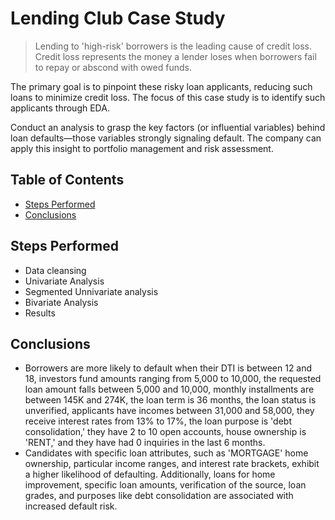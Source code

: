 # Lending Club Case Study
> Lending to 'high-risk' borrowers is the leading cause of credit loss. Credit loss represents the money a lender loses when borrowers fail to repay or abscond with owed funds.

The primary goal is to pinpoint these risky loan applicants, reducing such loans to minimize credit loss. The focus of this case study is to identify such applicants through EDA.

Conduct an analysis to grasp the key factors (or influential variables) behind loan defaults—those variables strongly signaling default. The company can apply this insight to portfolio management and risk assessment.
>

## Table of Contents
* [Steps Performed](#steps-performed)
* [Conclusions](#conclusions)

<!-- You can include any other section that is pertinent to your problem -->

## Steps Performed
- Data cleansing
- Univariate Analysis
- Segmented Unnivariate analysis
- Bivariate Analysis
- Results

<!-- You don't have to answer all the questions - just the ones relevant to your project. -->

## Conclusions
- Borrowers are more likely to default when their DTI is between 12 and 18, investors fund amounts ranging from 5,000 to 10,000, the requested loan amount falls between 5,000 and 10,000, monthly installments are between 145K and 274K, the loan term is 36 months, the loan status is unverified, applicants have incomes between 31,000 and 58,000, they receive interest rates from 13% to 17%, the loan purpose is 'debt consolidation,' they have 2 to 10 open accounts, house ownership is 'RENT,' and they have had 0 inquiries in the last 6 months.
- Candidates with specific loan attributes, such as 'MORTGAGE' home ownership, particular income ranges, and interest rate brackets, exhibit a higher likelihood of defaulting. Additionally, loans for home improvement, specific loan amounts, verification of the source, loan grades, and purposes like debt consolidation are associated with increased default risk.

<!-- You don't have to answer all the questions - just the ones relevant to your project. -->



<!-- Optional -->
<!-- ## License -->
<!-- This project is open source and available under the [... License](). -->

<!-- You don't have to include all sections - just the one's relevant to your project -->
